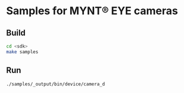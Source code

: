 # Samples for MYNT® EYE cameras

## Build

```bash
cd <sdk>
make samples
```

## Run

```bash
./samples/_output/bin/device/camera_d
```
